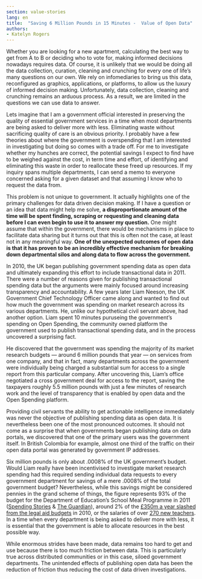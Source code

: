 ```yaml
---
section: value-stories
lang: en
title:  "Saving 6 Million Pounds in 15 Minutes -  Value of Open Data"
authors:
- Katelyn Rogers
---
```


Whether you are looking for a new apartment, calculating the best way to get from A to B or deciding who to vote for, making informed decisions nowadays requires data.  Of course, it is unlikely that we would be doing all the data collection, curation, cleaning and crunching for every one of life’s many questions on our own. We rely on infomediaries to bring us this data, reconfigured as graphics, applications, or platforms, to allow us the luxury of informed decision making. Unfortunately,  data collection,  cleaning and crunching remains an arduous process. As a result, we are limited in the questions we can use data to answer.

Lets imagine that I am a government official interested in preserving the quality of essential government services in a time when most departments are being asked to deliver more with less. Eliminating waste without sacrificing quality of care is an obvious priority. I probably have a few theories about where the government is overspending that I am interested in investigating but doing so comes with a trade off. For me to investigate whether my hunches are correct, the potential savings I expect to find have to be weighed against the cost, in term time and effort, of identifying and eliminating this waste in order to reallocate these freed up resources.  If my inquiry spans multiple departments, I can send a memo to everyone concerned asking for a given dataset and that assuming I know who to request the data from.

This problem is not unique to government. It actually highlights one of the primary challenges for data driven decision making. If I have a question or an idea that data might help me solve, __a disproportionate amount of the time will be spent finding, scraping or requesting and cleaning data before I can even begin to use it to answer my question.__ One might assume that within the government, there would be mechanisms in place to facilitate data sharing but it turns out that this is often not the case, at least not in any meaningful way.  __One of the unexpected outcomes of open data is that it has proven to be an incredibly effective mechanism for breaking down departmental silos and along data to flow across the government.__

In 2010, the UK began publishing government spending data as open data and ultimately expanding this effort to include transactional data in 2011. There were a number of reasons given for publishing transactional spending data but the arguments were mainly focused around increasing transparency and accountability. A few years later Liam Neeson, the UK Government Chief Technology Officer came along and wanted to find out how much the government was spending on market research across its various departments. He, unlike our hypothetical civil servant above, had another option. Liam spent 10 minutes puruseing the government’s spending on Open Spending, the community owned platform the government used to publish transactional spending data, and in the process uncovered a surprising fact.


He discovered that the government was spending the majority of its market research budgets — around 6 million pounds that year — on services from one company, and that in fact, many departments across the government were individually being charged a substantial sum for access to a single report from this particular company. After uncovering this, Liam’s office negotiated a cross government deal for access to the report, saving the taxpayers roughly 5.5 million pounds with just a few minutes of research work and the level of transparency that is enabled by open data and the Open Spending platform.

Providing civil servants the ability to get actionable intelligence immediately was never the objective of publishing spending data as open data. It is nevertheless been one of the most pronounced outcomes. It should not come as a surprise that when  governments began publishing data on data portals, we discovered that one of the primary users was the government itself. In British Colombia for example, almost one third of the traffic on their open data portal was generated by government IP addresses.

Six million pounds is only about .0008% of the UK government’s budget. Would Liam really have been incentivised to investigate market research spending had this required sending individual data requests to every government department for savings of a mere .0008% of the total government budget?  Nevertheless, while this savings might be considered pennies in the grand scheme of things, the figure represents 93% of the budget for the Department of Education’s School Meal Programme in 2011 ([Spending Stories](http://spendingstories.org/#/search/?lang=en_GB&q=6000000&c=GBP&visualization=scale) & [The Guardian](http://www.theguardian.com/news/datablog/2011/oct/26/government-spending-department-2010-11)), around 2% of the [£350m a year slashed from the legal aid budgets](http://www.theguardian.com/law/2010/nov/15/legail-aid-clarke-spending-cuts) in 2010, or the salaries of  over [270 new teachers](http://www.education.gov.uk/get-into-teaching/about-teaching/salary). In a time when every department is being asked to deliver more with less, it is essential that the government is able to allocate resources in the best possible way.

While enormous strides have been made, data remains too hard to get and use because there is too much friction between data. This is particularly true across distributed communities or in this case, siloed government departments. The unintended effects of publishing open data has been the reduction of friction thus reducing the cost of data driven investigations.
